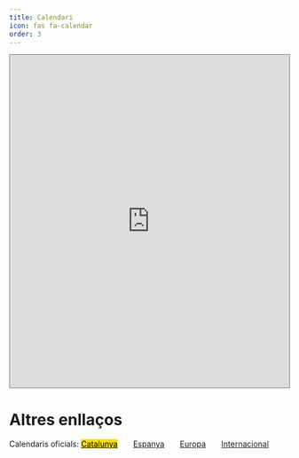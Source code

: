 ```yaml
---
title: Calendari
icon: fas fa-calendar
order: 3
---
```


<iframe src="https://calendar.google.com/calendar/embed?height=600&wkst=1&ctz=Europe%2FMadrid&bgcolor=%23ffffff&showPrint=0&showTabs=0&showTz=0&title&showTitle=0&src=NDQyZWM0YzU2NmI4ZGE5MzNmM2M3NjBhMDk4Y2ExNTY0NzkxYzlkYTI3MTc0ZWMwM2NhMGMyOTU3M2Y3ODY0ZEBncm91cC5jYWxlbmRhci5nb29nbGUuY29t&src=OGIxYzc2YTgyMWJlMzBmMTdhODAxMGFhYjhiNDEwYmU5NTMyNjNkYTk3ZWRjMWYyMWUwZGM3Nzg1MDk3NTdjMkBncm91cC5jYWxlbmRhci5nb29nbGUuY29t&src=OGVmNmUzYjRkMTc5MjE4ODZjMWRiZDM4YTdiMGYxMzQyZmM2N2I2Njk5MWQ1ZmVjOWY3OTg3MjMwYzc5MmEyOUBncm91cC5jYWxlbmRhci5nb29nbGUuY29t&color=%23AD1457&color=%234285F4&color=%23000000" style="border:solid 1px #777" width="100%" height="600" frameborder="0" scrolling="no"></iframe>

# Altres enllaços

<div style="">
Calendaris oficials: <a class="btnm" href="/#on-som?" style="background-color:#fcde02;color:black;">Catalunya</a><a class="btnm" href="/#horaris" style="margin-left:2em;" style="background-color:#ad1519;">Espanya</a><a class="btnm" href="/#faq" style="margin-left:2em;" style="background-color:#385af8;">Europa</a><a class="btnm" href="/contacte" style="margin-left:2em;" style="background-color:#182d70;">Internacional</a>
</div>